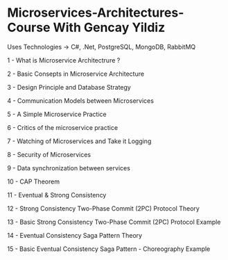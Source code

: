 # Microservices-Architectures-Course With Gencay Yildiz 

Uses Technologies -> C#, .Net, PostgreSQL, MongoDB, RabbitMQ


1 - What is Microservice Architectrure ? 

2 - Basic Consepts in Microservice Architecture 

3 - Design Principle and Database Strategy

4 - Communication Models between Microservices 

5 - A Simple Microservice Practice

6 - Critics of the microservice practice

7 - Watching of Microservices and Take it Logging

8 - Security of Microservices

9 - Data synchronization between services

10 - CAP Theorem

11 - Eventual & Strong Consistency 

12 - Strong Consistency Two-Phase Commit (2PC) Protocol Theory

13 - Basic Strong Consistency Two-Phase Commit (2PC) Protocol Example

14 - Eventual Consistency Saga Pattern Theory

15 - Basic Eventual Consistency Saga Pattern - Choreography Example
